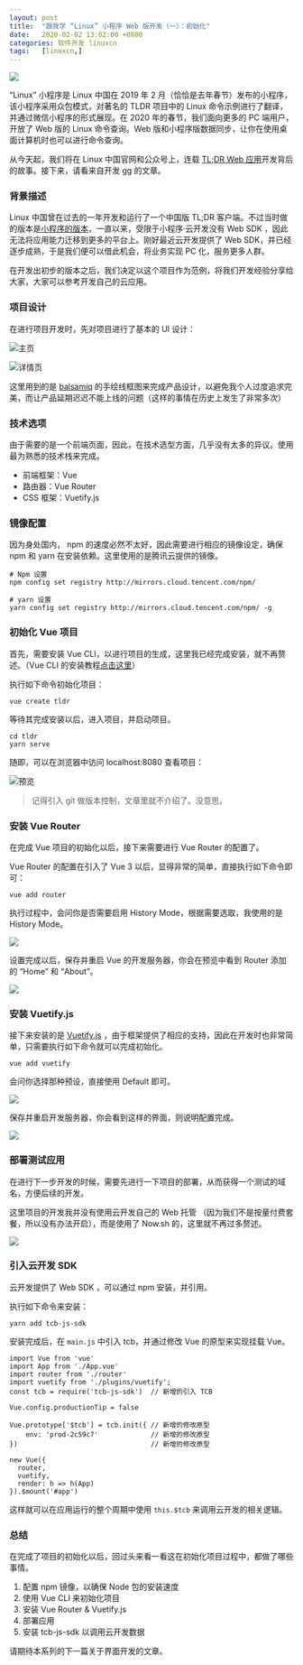 ```yaml
---
layout: post
title:	"跟我学 “Linux” 小程序 Web 版开发（一）：初始化"
date:	2020-02-02 13:02:00 +0800 
categories:	软件开发 linuxcn 
tags:	[linuxcn,]
---
```



![](/Asserts/Images//attachment/album/202002/02/130233vgf7cfhh3fki7tlf.jpg)


“Linux” 小程序是 Linux 中国在 2019 年 2 月（恰恰是去年春节）发布的小程序，该小程序采用众包模式，对著名的 TLDR 项目中的 Linux 命令示例进行了翻译，并通过微信小程序的形式展现。在 2020 年的春节，我们面向更多的 PC 端用户，开放了 Web 版的 Linux 命令查询。Web 版和小程序版数据同步，让你在使用桌面计算机时也可以进行命令查询。


从今天起，我们将在 Linux 中国官网和公众号上，连载 [TL;DR Web 应用](https://tldr.linux.cn/)开发背后的故事。接下来，请看来自开发 gg 的文章。


### 背景描述


Linux 中国曾在过去的一年开发和运行了一个中国版 TL;DR 客户端。不过当时做的版本是[小程序的版本](/article-10528-1.html)，一直以来，受限于小程序·云开发没有 Web SDK ，因此无法将应用能力迁移到更多的平台上。刚好最近云开发提供了 Web SDK，并已经逐步成熟，于是我们便可以借此机会，将业务实现 PC 化，服务更多人群。


在开发出初步的版本之后，我们决定以这个项目作为范例，将我们开发经验分享给大家，大家可以参考开发自己的云应用。


### 项目设计


在进行项目开发时，先对项目进行了基本的 UI 设计：


![主页](/Asserts/Images//attachment/album/202002/02/130234xea0cpn70sneldma.png)


![详情页](/Asserts/Images//attachment/album/202002/02/130235tsjzejvwj6efswj7.png)


这里用到的是 [balsamiq](https://balsamiq.com/index.html) 的手绘线框图来完成产品设计，以避免我个人过度追求完美，而让产品延期迟迟不能上线的问题（这样的事情在历史上发生了非常多次）


### 技术选项


由于需要的是一个前端页面，因此，在技术选型方面，几乎没有太多的异议。使用最为熟悉的技术栈来完成。


* 前端框架：Vue
* 路由器：Vue Router
* CSS 框架：Vuetify.js


### 镜像配置


因为身处国内， npm 的速度必然不太好，因此需要进行相应的镜像设定，确保 npm 和 yarn 在安装依赖。这里使用的是腾讯云提供的镜像。



```
# Npm 设置
npm config set registry http://mirrors.cloud.tencent.com/npm/

# yarn 设置
yarn config set registry http://mirrors.cloud.tencent.com/npm/ -g
```

### 初始化 Vue 项目


首先，需要安装 Vue CLI，以进行项目的生成，这里我已经完成安装，就不再赘述。（Vue CLI 的安装教程[点击这里](https://cli.vuejs.org/zh/guide/)）


执行如下命令初始化项目：



```
vue create tldr
```

等待其完成安装以后，进入项目，并启动项目。



```
cd tldr
yarn serve
```

随即，可以在浏览器中访问 localhost:8080 查看项目：


![预览](/Asserts/Images//attachment/album/202002/02/130235qg3ehgrlrgjeggrz.png)



> 
> 记得引入 git 做版本控制，文章里就不介绍了。没意思。
> 
> 
> 


### 安装 Vue Router


在完成 Vue 项目的初始化以后，接下来需要进行 Vue Router 的配置了。


Vue Router 的配置在引入了 Vue 3 以后，显得非常的简单，直接执行如下命令即可：



```
vue add router
```

执行过程中，会问你是否需要启用 History Mode，根据需要选取，我使用的是 History Mode。


![](/Asserts/Images//attachment/album/202002/02/130236n4x5lrc5x624xxwo.png)


设置完成以后，保存并重启 Vue 的开发服务器，你会在预览中看到 Router 添加的 “Home” 和 “About”。


![](/Asserts/Images//attachment/album/202002/02/130237teds9efzyx4ncely.png)


### 安装 Vuetify.js


接下来安装的是 [Vuetify.js](https://vuetifyjs.com/zh-Hans/) ，由于框架提供了相应的支持，因此在开发时也非常简单，只需要执行如下命令就可以完成初始化。



```
vue add vuetify
```

会问你选择那种预设，直接使用 Default 即可。


![](/Asserts/Images//attachment/album/202002/02/130238jgxj68jbjd605dw6.png)


保存并重启开发服务器，你会看到这样的界面，则说明配置完成。


![](/Asserts/Images//attachment/album/202002/02/130238np9lqnoon3p9cci9.png)


### 部署测试应用


在进行下一步开发的时候，需要先进行一下项目的部署，从而获得一个测试的域名，方便后续的开发。


这里项目的开发我并没有使用云开发自己的 Web 托管 （因为我们不是按量付费套餐，所以没有办法开启），而是使用了 Now.sh 的，这里就不再过多赘述。


![](/Asserts/Images//attachment/album/202002/02/130239eknkl0f9nx0ak8k0.png)


### 引入云开发 SDK


云开发提供了 Web SDK ，可以通过 npm 安装，并引用。


执行如下命令来安装：



```
yarn add tcb-js-sdk
```

安装完成后，在 `main.js` 中引入 tcb，并通过修改 Vue 的原型来实现挂载 Vue。



```
import Vue from 'vue'
import App from './App.vue'
import router from './router'
import vuetify from './plugins/vuetify';
const tcb = require('tcb-js-sdk')  // 新增的引入 TCB

Vue.config.productionTip = false

Vue.prototype['$tcb'] = tcb.init({ // 新增的修改原型
    env: 'prod-2c59c7'             // 新增的修改原型
})                                 // 新增的修改原型

new Vue({
  router,
  vuetify,
  render: h => h(App)
}).$mount('#app')
```

这样就可以在应用运行的整个周期中使用 `this.$tcb` 来调用云开发的相关逻辑。


### 总结


在完成了项目的初始化以后，回过头来看一看这在初始化项目过程中，都做了哪些事情。


1. 配置 npm 镜像，以确保 Node 包的安装速度
2. 使用 Vue CLI 来初始化项目
3. 安装 Vue Router & Vuetify.js
4. 部署应用
5. 安装 tcb-js-sdk 以调用云开发数据


请期待本系列的下一篇关于界面开发的文章。
